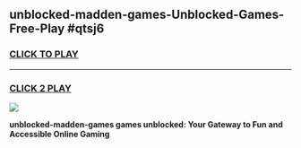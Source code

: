 
## unblocked-madden-games-Unblocked-Games-Free-Play #qtsj6
<h3>
<a href="https://us.freeplayer.one?title=unblocked-madden-games&ref=9M">CLICK TO PLAY</a></h3>
<hr>

<h3>
<a href="https://us.freeplayer.one?title=unblocked-madden-games&ref=9M">CLICK 2 PLAY</a>
  
</h3>

<a href="https://us.freeplayer.one?title=unblocked-madden-games&ref=9M"><img src="https://clearcache.store/games.png"></a>


**unblocked-madden-games games unblocked: Your Gateway to Fun and Accessible Online Gaming**
